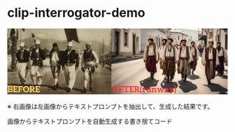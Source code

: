 # clip-interrogator-demo
![clip-interrogator-demo の使用例](./assets/imgs/example.png "clip-interrogator-demo の使用例")

※ 右画像は左画像からテキストプロンプトを抽出して、生成した結果です。

画像からテキストプロンプトを自動生成する書き捨てコード
